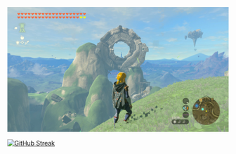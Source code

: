 ![Kakariko Doughnut](photos/games/tears/Kakariko_Doughnut.png)

[![GitHub Streak](https://streak-stats.demolab.com?user=jeffpar&card_width=640)](https://git.io/streak-stats)
